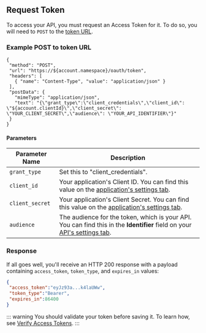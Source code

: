 ## Request Token

 To access your API, you must request an Access Token for it. To do so, you will need to `POST` to the [token URL](https://auth0.com/docs/api/authentication#client-credentials).
 
 ### Example POST to token URL
 
 ```har
{
  "method": "POST",
  "url": "https://${account.namespace}/oauth/token",
  "headers": [
    { "name": "Content-Type", "value": "application/json" }
  ],
  "postData": {
    "mimeType": "application/json",
    "text": "{\"grant_type\":\"client_credentials\",\"client_id\": \"${account.clientId}\",\"client_secret\": \"YOUR_CLIENT_SECRET\",\"audience\": \"YOUR_API_IDENTIFIER\"}"
  }
}
```

 #### Parameters
 
| Parameter Name  | Description |
|-----------------|-------------|
| `grant_type`    | Set this to "client_credentials". |
| `client_id`     | Your application's Client ID. You can find this value on the [application's settings tab](${manage_url}/#/applications). |
| `client_secret` | Your application's Client Secret. You can find this value on the [application's settings tab](${manage_url}/#/applications). |
| `audience`      | The audience for the token, which is your API. You can find this in the **Identifier** field on your [API's settings tab](${manage_url}/#/apis). |


### Response

 If all goes well, you'll receive an HTTP 200 response with a payload containing `access_token`, `token_type`, and `expires_in` values:
 
 ```json
{
  "access_token":"eyJz93a...k4laUWw",
  "token_type":"Bearer",
  "expires_in":86400
}
```


::: warning
You should validate your token before saving it. To learn how, see [Verify Access Tokens](/api-auth/tutorials/verify-access-token).
:::

